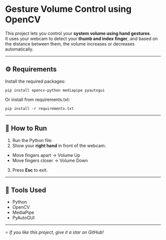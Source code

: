 
# Gesture Volume Control using OpenCV

This project lets you control your **system volume using hand gestures**.  
It uses your webcam to detect your **thumb and index finger**, and based on the distance between them, the volume increases or decreases automatically.

---

## ⚙️ Requirements
Install the required packages:
~~~
pip install opencv-python mediapipe pyautogui
~~~

Or install from requirements.txt:
~~~
pip install -r requirements.txt
~~~
---

## 🚀 How to Run
1. Run the Python file:
2. Show your **right hand** in front of the webcam:
- Move fingers apart → Volume Up  
- Move fingers closer → Volume Down  
3. Press **Esc** to exit.

---

## 🧠 Tools Used
- Python  
- OpenCV  
- MediaPipe  
- PyAutoGUI

---

⭐ *If you like this project, give it a star on GitHub!*




